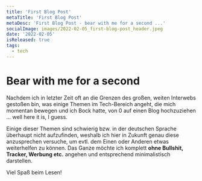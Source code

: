 ```yaml
---
title: 'First Blog Post'
metaTitle: 'First Blog Post'
metaDesc: 'First Blog Post - bear with me for a second ...'
socialImage: images/2022-02-05_first-blog-post_header.jpeg
date: '2022-02-05'
isReleased: true
tags:
  - tech
---
```


# Bear with me for a second

Nachdem ich in letzter Zeit oft an die Grenzen des großen, weiten Interwebs gestoßen bin, was einige Themen im Tech-Bereich angeht, die mich momentan bewegen und ich Bock hatte, von 0 auf einen Blog hochzuziehen ... well here it is, I guess.

Einige dieser Themen sind schwierig bzw. in der deutschen Sprache überhaupt nicht aufzufinden, weshalb ich hier in Zukunft genau diese anzusprechen versuche, um evtl. dem Einen oder Anderen etwas weiterhelfen zu können. Das Ganze möchte ich komplett **ohne Bullshit, Tracker, Werbung etc.** angehen und entsprechend minimalistisch darstellen. 

Viel Spaß beim Lesen!
